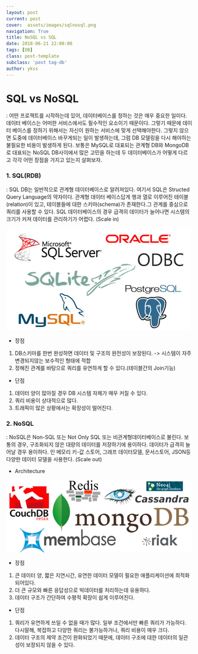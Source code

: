 ```yaml
---
layout: post
current: post
cover:  assets/images/sqlnosql.png
navigation: True
title: NoSQL vs SQL
date: 2018-06-21 22:00:00
tags: [DB]
class: post-template
subclass: 'post tag-db'
author: ykss
---
```

   
# SQL vs NoSQL
: 어떤 프로젝트를 시작하는데 있어, 데이터베이스를 정하는 것은 매우 중요한 일이다.
데이터 베이스는 어떠한 서비스에서도 필수적인 요소이기 때문이다. 그렇기 때문에 데이터 베이스를 정하기 위해서는 자신이 원하는 서비스에 맞게 선택해야한다. 그렇지 않으면 도중에 데이터베이스 바꾸게되는 일이 발생하는데, 그럼 DB 모델링을 다시 해야하는 불필요한 비용이 발생하게 된다. 보통은 MySQL로 대표되는 관계형 DB와 MongoDB로 대표되는 NoSQL DB사이에서 많은 고민을 하는데 두 데이터베이스가 어떻게 다르고 각각 어떤 장점을 가지고 있는지 살펴보자.


### 1. SQL(RDB)
: SQL DB는 일반적으로 관계형 데이터베이스로 알려져있다. 여기서
SQL은 Structed Query Language의 약자이다. 관계형 데이터 베이스답게 행과 열로 이루어진 테이블(relation)이 있고, 테이블들에 대한 스키마(schema)가 존재한다.그 관계를 중심으로 쿼리를 사용할 수 있다. SQL 데이터베이스의 경우 급격히 데이터가 늘어나면 시스템의 크기가 커져 데이터를 관리하기가 어렵다. (Scale in)

![sql](/assets/images/sql.jpg)

* 장점
1. DB스키마를 한번 완성하면 데이터 및 구조의 완전성이 보장된다. 
  -> 시스템이 자주 변경되지않는 보수적인 형태에 적합
2. 정해진 관계를 바탕으로 쿼리를 유연하게 할 수 있다.(테이블간의 Join기능) 

* 단점
1. 데이터 양이 많아질 경우 DB 시스템 자체가 매우 커질 수 있다.
2. 쿼리 비용이 상대적으로 많다.
3. 트래픽이 많은 상황에서는 확장성이 떨어진다.

### 2. NoSQL
: NoSQL은 Non-SQL 또는 Not Only SQL 또는 비관계형데이터베이스로 불린다. 보통의 경우, 구조화되지 않은 대량의 데이터를 저장하기에 용이하다. 데이터가 급격히 늘어날 경우 용이하다. 인 메모리 키-값 스토어, 그래프 데이터모델, 문서스토어, JSON등 다양한 데이터 모델을 사용한다. (Scale out)


* Architecture

![nosql](/assets/images/nosql.png)


* 장점
1. 큰 데이터 양, 짧은 지연시간, 유연한 데이터 모델이 필요한 애플리케이션에 최적화 되어있다. 
2. 더 큰 규모와 빠른 응답성으로 빅데이터를 처리하는데 유용하다.
3. 데이터 구조가 간단하여 수평적 확장이 쉽게 이루어진다.

* 단점
1. 쿼리가 유연하게 쓰일 수 없을 때가 많다. 일부 조건에서만 빠른 쿼리가 가능하다.
다시말해, 복잡하고 다양한 쿼리는 불가능하거나, 쿼리 비용이 매우 크다.
2. 데이터 구조의 제약 조건이 완화되었기 때문에, 데이터 구조에 대한 데이터의 일관성이 보장되지 않을 수 있다.

